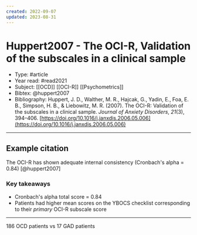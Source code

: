 ```yaml
---
created: 2022-09-07
updated: 2023-08-31
---
```

# Huppert2007 - The OCI-R, Validation of the subscales in a clinical sample
* Type: #article
* Year read: #read2021
* Subject: [[OCD]] [[OCI-R]] [[Psychometrics]]
* Bibtex: @huppert2007
* Bibliography: Huppert, J. D., Walther, M. R., Hajcak, G., Yadin, E., Foa, E. B., Simpson, H. B., & Liebowitz, M. R. (2007). The OCI-R: Validation of the subscales in a clinical sample. _Journal of Anxiety Disorders_, _21_(3), 394–406. [https://doi.org/10.1016/j.janxdis.2006.05.006](https://doi.org/10.1016/j.janxdis.2006.05.006)
---
## Example citation
The OCI-R has shown adequate internal consistency (Cronbach's alpha = 0.84) [@huppert2007]

### Key takeaways
* Cronbach's alpha total score = 0.84
* Patients had higher mean scores on the YBOCS checklist corresponding to their _primary_ OCI-R subscale score 

---
186 OCD patients vs 17 GAD patients
